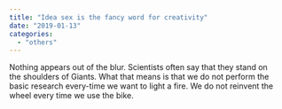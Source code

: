 ```yaml
---
title: "Idea sex is the fancy word for creativity"
date: "2019-01-13"
categories: 
  - "others"
---
```


Nothing appears out of the blur. Scientists often say that they stand on the shoulders of Giants. What that means is that we do not perform the basic research every-time we want to light a fire. We do not reinvent the wheel every time we use the bike.

